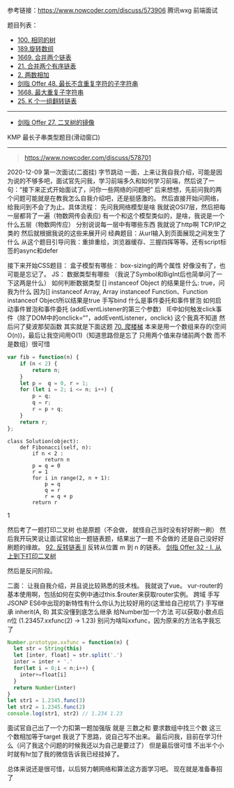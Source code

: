 参考链接：https://www.nowcoder.com/discuss/573906 腾讯wxg 前端面试


题目列表：

- [100. 相同的树](https://leetcode-cn.com/problems/same-tree/)
- [189.旋转数组](https://leetcode-cn.com/problems/rotate-array/)
- [1669. 合并两个链表](https://leetcode-cn.com/problems/merge-in-between-linked-lists/)
- [21. 合并两个有序链表](https://leetcode-cn.com/problems/merge-two-sorted-lists/)
- [2. 两数相加](https://leetcode-cn.com/problems/add-two-numbers/)
- [剑指 Offer 48. 最长不含重复字符的子字符串](https://leetcode-cn.com/problems/zui-chang-bu-han-zhong-fu-zi-fu-de-zi-zi-fu-chuan-lcof/)
- [1668. 最大重复子字符串](https://leetcode-cn.com/problems/maximum-repeating-substring/)
- [25. K 个一组翻转链表](https://leetcode-cn.com/problems/reverse-nodes-in-k-group/)

----
- [剑指 Offer 27. 二叉树的镜像](https://leetcode-cn.com/problems/er-cha-shu-de-jing-xiang-lcof/)

KMP 最长子串类型题目(滑动窗口)


----

> https://www.nowcoder.com/discuss/578701

2020-12-09 第一次面试(二面挂)
字节跳动
一面，上来让我自我介绍，可能是因为说的不够多吧，面试官先问我，学习前端多久和如何学习前端，然后说了一句：“接下来正式开始面试了，问你一些网络的问题吧”
后来想想，先前问我的两个问题可能就是在教我怎么自我介绍吧，还是挺感激的。
然后直接开始问网络，给我问到不会了为止。具体流程：
先问我网络模型是啥 我就说OSI7层，然后把每一层都背了一遍（物数网传会表应)
有一个和这个模型类似的，是啥，我说是一个什么五层（物数网传应）
分别说说每一层中有哪些东西
  我就说了http啊 TCP/IP之类的 然后就根据我说的这些来展开问
经典题目：从url输入到页面展现之间发生了什么
从这个题目引导问我：重排重绘，浏览器缓存、三握四挥等等。还有script标签的async和defer

接下来开始CSS题目：
盒子模型有哪些：
  box-sizing的两个属性
  好像没有了，也可能是忘记了。
JS：
数据类型有哪些 （我说了Symbol和BigInt后也简单问了一下这两是什么）
如何判断数据类型
[] instanceof Object 的结果是什么:
true，问我为什么 因为[] instanceof Array, Array instanceof Function、Function instanceof Object所以结果是true
手写bind
什么是事件委托和事件冒泡
如何启动事件冒泡和事件委托 (addEventListener的第三个参数）
IE中如何触发click事件（除了DOM中的onclick=“”，addEventListener，onclick) 这个我真不知道
然后问了斐波那契函数 
其实就是下面这题
[70. 爬楼梯](https://leetcode-cn.com/problems/climbing-stairs/) 
本来是用一个数组来存的(空间O(n))，最后让我空间用O(1)（知道思路但是忘了 只用两个值来存储前两个数 而不是数组）很可惜
```js
var fib = function(n) {
    if (n < 2) {
        return n;
    }
    let p =  q = 0, r = 1;
    for (let i = 2; i <= n; i++) {
        p = q;
        q = r;
        r = p + q;
    }
    return r;
};
```

```python3
class Solution(object):
    def Fibonacci(self, n):
        if n < 2 :
            return n
        p = q = 0
        r = 1
        for i in range(2, n + 1):
            p = q
            q = r
            r = q + p
        return r
```
1


然后考了一题打印二叉树 也是原题（不会做， 就怪自己当时没有好好刷一刷）
然后我开玩笑说让面试官给出一题链表题，结果出了一题 不会做的 还是自己没好好刷题的缘故。
[92. 反转链表 II](https://leetcode-cn.com/problems/reverse-linked-list-ii/) 反转从位置 m 到 n 的链表。
[剑指 Offer 32 - I. 从上到下打印二叉树](https://leetcode-cn.com/problems/cong-shang-dao-xia-da-yin-er-cha-shu-lcof/)

然后是反问阶段。


二面：
让我自我介绍，并且说比较熟悉的技术栈。
我就说了vue。
vur-router的基本使用啊，包括如何在实例中通过this.$router来获取router实例。
跨域 手写JSONP
ES6中出现的新特性有什么你认为比较好用的(这里给自己挖坑了)
手写继承 inherit(A, B) 其实没懂到底怎么继承
给Number加一个方法 可以获取小数点后n位 (1.23457.xxfunc(2) -> 1.23) 
别问为啥叫xxfunc，因为原来的方法名字我忘了
```js
Number.prototype.xxfunc = function(n) {
  let str = String(this)
  let [inter, float] = str.split('.')
  inter = inter + '.'
  for(let i = 0;i < n;i++) {
    inter+=float[i]
  }
  return Number(inter)
}
let str1 = 1.2345.func(3)
let str2 = 1.2345.func(2)
console.log(str1, str2) // 1.234 1.23
```
面试官自己出了一个力扣第一题加强版 就是 三数之和 要求数组中找三个数 这三个数相加等于target 我说了下思路，说自己写不出来。
最后问我，目前在学习什么（问了我这个问题的时候我还以为自己是要过了）
但是最后很可惜 不出半个小时就有hr加了我的微信告诉我已经挂掉了。

总体来说还是很可惜，以后努力朝网络和算法这方面学习吧。
现在就是准备春招了